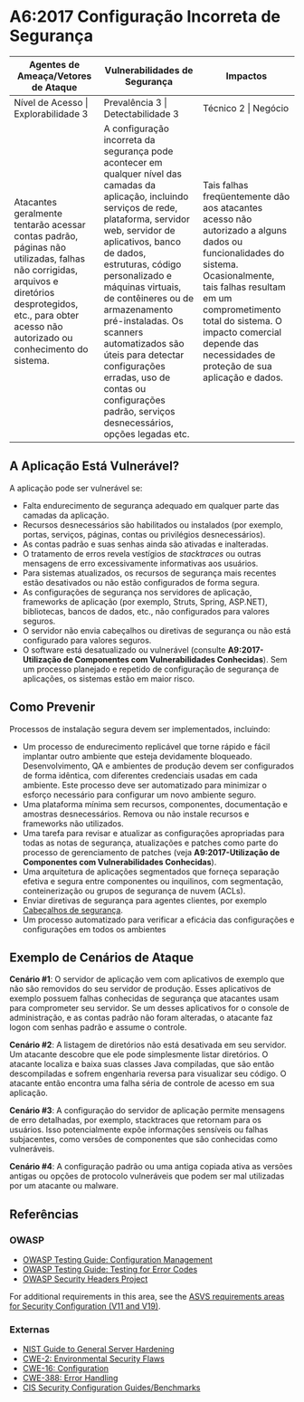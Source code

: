 # A6:2017 Configuração Incorreta de Segurança

| Agentes de Ameaça/Vetores de Ataque | Vulnerabilidades de Segurança           | Impactos               |
| -- | -- | -- |
| Nível de Acesso \| Explorabilidade 3 | Prevalência 3 \| Detectabilidade 3 | Técnico 2 \| Negócio |
| Atacantes geralmente tentarão acessar contas padrão, páginas não utilizadas, falhas não corrigidas, arquivos e diretórios desprotegidos, etc., para obter acesso não autorizado ou conhecimento do sistema. | A configuração incorreta da segurança pode acontecer em qualquer nível das camadas da aplicação, incluindo serviços de rede, plataforma, servidor web, servidor de aplicativos, banco de dados, estruturas, código personalizado e máquinas virtuais, de contêineres ou de armazenamento pré-instaladas. Os scanners automatizados são úteis para detectar configurações erradas, uso de contas ou configurações padrão, serviços desnecessários, opções legadas etc. | Tais falhas freqüentemente dão aos atacantes acesso não autorizado a alguns dados ou funcionalidades do sistema. Ocasionalmente, tais falhas resultam em um comprometimento total do sistema. O impacto comercial depende das necessidades de proteção de sua aplicação e dados. |

## A Aplicação Está Vulnerável?

A aplicação pode ser vulnerável se:
- Falta endurecimento de segurança adequado em qualquer parte das camadas da aplicação.
- Recursos desnecessários são habilitados ou instalados (por exemplo, portas, serviços, páginas, contas ou privilégios desnecessários).
- As contas padrão e suas senhas ainda são ativadas e inalteradas.
- O tratamento de erros revela vestígios de *stacktraces* ou outras mensagens de erro excessivamente informativas aos usuários.
- Para sistemas atualizados, os recursos de segurança mais recentes estão desativados ou não estão configurados de forma segura.
- As configurações de segurança nos servidores de aplicação, frameworks de aplicação (por exemplo, Struts, Spring, ASP.NET), bibliotecas, bancos de dados, etc., não configurados para valores seguros.
- O servidor não envia cabeçalhos ou diretivas de segurança ou não está configurado para valores seguros.
- O software está desatualizado ou vulnerável (consulte **A9:2017-Utilização de Componentes com Vulnerabilidades Conhecidas**). 
Sem um processo planejado e repetido de configuração de segurança de aplicações, os sistemas estão em maior risco.

## Como Prevenir

Processos de instalação segura devem ser implementados, incluindo:

- Um processo de endurecimento replicável que torne rápido e fácil implantar outro ambiente que esteja devidamente bloqueado. Desenvolvimento, QA e ambientes de produção devem ser configurados de forma idêntica, com diferentes credenciais usadas em cada ambiente. Este processo deve ser automatizado para minimizar o esforço necessário para configurar um novo ambiente seguro.
- Uma plataforma mínima sem recursos, componentes, documentação e amostras desnecessários. Remova ou não instale recursos e frameworks não utilizados.
- Uma tarefa para revisar e atualizar as configurações apropriadas para todas as notas de segurança, atualizações e patches como parte do processo de gerenciamento de patches (veja **A9:2017-Utilização de Componentes com Vulnerabilidades Conhecidas**).
- Uma arquitetura de aplicações segmentados que forneça separação efetiva e segura entre componentes ou inquilinos, com segmentação, conteinerização ou grupos de segurança de nuvem (ACLs).
- Enviar diretivas de segurança para agentes clientes, por exemplo [Cabeçalhos de segurança](https://owasp.org/www-project-secure-headers/).
- Um processo automatizado para verificar a eficácia das configurações e configurações em todos os ambientes

## Exemplo de Cenários de Ataque

**Cenário #1**: O servidor de aplicação vem com aplicativos de exemplo que não são removidos do seu servidor de produção. Esses aplicativos de exemplo possuem falhas conhecidas de segurança que atacantes usam para comprometer seu servidor. Se um desses aplicativos for o console de administração, e as contas padrão não foram alteradas, o atacante faz logon com senhas padrão e assume o controle.

**Cenário #2**: A listagem de diretórios não está desativada em seu servidor. Um atacante descobre que ele pode simplesmente listar diretórios. O atacante localiza e baixa suas classes Java compiladas, que são então descompiladas e sofrem engenharia reversa para visualizar seu código. O atacante então encontra uma falha séria de controle de acesso em sua aplicação.

**Cenário #3**: A configuração do servidor de aplicação permite mensagens de erro detalhadas, por exemplo, stacktraces que retornam para os usuários. Isso potencialmente expõe informações sensíveis ou falhas subjacentes, como versões de componentes que são conhecidas como vulneráveis.

**Cenário #4**: A configuração padrão ou uma antiga copiada ativa as versões antigas ou opções de protocolo vulneráveis que podem ser mal utilizadas por um atacante ou malware.

## Referências

### OWASP

- [OWASP Testing Guide: Configuration Management](https://owasp.org/www-project-web-security-testing-guide/latest/4-Web_Application_Security_Testing/02-Configuration_and_Deployment_Management_Testing/README)
- [OWASP Testing Guide: Testing for Error Codes](https://owasp.org/www-project-web-security-testing-guide/latest/4-Web_Application_Security_Testing/08-Testing_for_Error_Handling/README)
- [OWASP Security Headers Project](https://owasp.org/www-project-secure-headers/)

For additional requirements in this area, see the [ASVS requirements areas for Security Configuration (V11 and V19)](https://owasp.org/www-project-application-security-verification-standard/).

### Externas

- [NIST Guide to General Server Hardening](https://csrc.nist.gov/publications/detail/sp/800-123/final)
- [CWE-2: Environmental Security Flaws](https://cwe.mitre.org/data/definitions/2.html)
- [CWE-16: Configuration](https://cwe.mitre.org/data/definitions/16.html)
- [CWE-388: Error Handling](https://cwe.mitre.org/data/definitions/388.html)
- [CIS Security Configuration Guides/Benchmarks](https://www.cisecurity.org/cis-benchmarks/)

